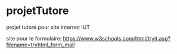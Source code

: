 ﻿# projetTutore
 projet tutoré pour site internet IUT 


site pour le formulaire:
https://www.w3schools.com/html/tryit.asp?filename=tryhtml_form_mail